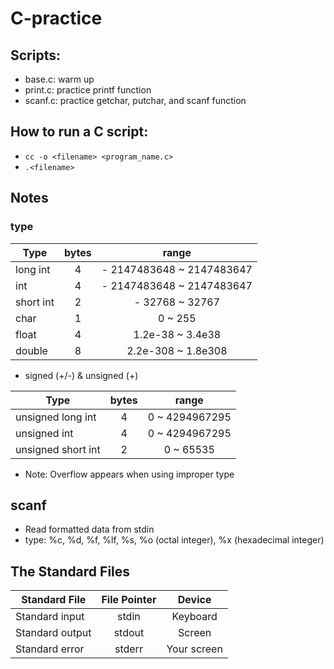 # C-practice

## Scripts:
- base.c: warm up
- print.c: practice printf function
- scanf.c: practice getchar, putchar, and scanf function

## How to run a C script:
- `cc -o <filename> <program_name.c>`
- `.<filename>`

## Notes

### type
Type          | bytes | range |
--------------|:-----:|:-----:|
long int      |   4   | - 2147483648 ~ 2147483647 |
int           |   4   | - 2147483648 ~ 2147483647 |
short int     |   2   | - 32768 ~ 32767 |
char          |   1   | 0 ~ 255 |
float         |   4   | 1.2e-38 ~ 3.4e38 |
double        |   8   | 2.2e-308 ~ 1.8e308 |

- signed (+/-) & unsigned (+)

Type               | bytes | range |
-------------------|:-----:|:-----:|
unsigned long int  |   4   | 0 ~ 4294967295 |
unsigned int       |   4   | 0 ~ 4294967295 |
unsigned short int |   2   | 0 ~ 65535 |

- Note: Overflow appears when using improper type

## scanf
- Read formatted data from stdin
- type: %c, %d, %f, %lf, %s, %o (octal integer), %x (hexadecimal integer)

## The Standard Files
Standard File   | File Pointer  |  Device   |
----------------|:--------------:|:---------:|
Standard input  |   stdin   | Keyboard |
Standard output	|   stdout	| Screen |
Standard error	|   stderr  | Your screen |

